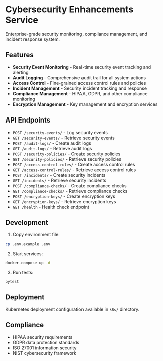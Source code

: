# Cybersecurity Enhancements Service

Enterprise-grade security monitoring, compliance management, and incident response system.

## Features
- **Security Event Monitoring** - Real-time security event tracking and alerting
- **Audit Logging** - Comprehensive audit trail for all system actions
- **Access Control** - Fine-grained access control rules and policies
- **Incident Management** - Security incident tracking and response
- **Compliance Management** - HIPAA, GDPR, and other compliance monitoring
- **Encryption Management** - Key management and encryption services

## API Endpoints
- `POST /security-events/` - Log security events
- `GET /security-events/` - Retrieve security events
- `POST /audit-logs/` - Create audit logs
- `GET /audit-logs/` - Retrieve audit logs
- `POST /security-policies/` - Create security policies
- `GET /security-policies/` - Retrieve security policies
- `POST /access-control-rules/` - Create access control rules
- `GET /access-control-rules/` - Retrieve access control rules
- `POST /incidents/` - Create security incidents
- `GET /incidents/` - Retrieve security incidents
- `POST /compliance-checks/` - Create compliance checks
- `GET /compliance-checks/` - Retrieve compliance checks
- `POST /encryption-keys/` - Create encryption keys
- `GET /encryption-keys/` - Retrieve encryption keys
- `GET /health` - Health check endpoint

## Development

1. Copy environment file:
```bash
cp .env.example .env
```

2. Start services:
```bash
docker-compose up -d
```

3. Run tests:
```bash
pytest
```

## Deployment

Kubernetes deployment configuration available in `k8s/` directory.

## Compliance

- HIPAA security requirements
- GDPR data protection standards
- ISO 27001 information security
- NIST cybersecurity framework
